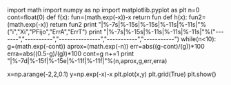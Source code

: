 import math
import numpy as np
import matplotlib.pyplot as plt
n=0
cont=float(0)
def f(x):
    fun=(math.exp(-x))-x
    return fun
def h(x):
    fun2= (math.exp(-x))
    return fun2
print "|%-7s|%-15s|%-15s|%-11s|%-11s|"%("i","Xi","PFijo","ErrA","ErrT")
print "|%-7s|%-15s|%-11s|%-11s|%-11s|"%("-------","----------","---------------","-----------","-----------")
while(n<10):
    g=(math.exp(-cont))
    aprox=(math.exp(-n))
    err=abs((g-cont)/(g))*100
    erra=abs((0.5-g)/(g))*100
    cont=g
    n+=1
    print "|%-7d|%-15f|%-15e|%-11f|%-11f|"%(n,aprox,g,err,erra)
    
x=np.arange(-2,2,0.1)
y=np.exp(-x)-x
plt.plot(x,y)
plt.grid(True)
plt.show()
